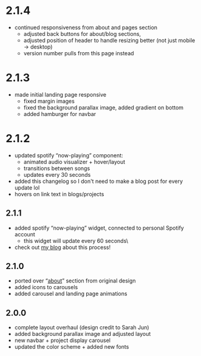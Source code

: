 # 2.1.4
* continued responsiveness from about and pages section
  * adjusted back buttons for about/blog sections, 
  * adjusted position of header to handle resizing better (not just mobile -> desktop)
  * version number pulls from this page instead 
  
# 2.1.3
* made initial landing page responsive
  * fixed margin images
  * fixed the background parallax image, added gradient on bottom
  * added hamburger for navbar

# 2.1.2

* updated spotify “now-playing” component:
  * animated audio visualizer + hover/layout
  * transitions between songs
  * updates every 30 seconds
* added this changelog so I don't need to make a blog post for every update lol
* hovers on link text in blogs/projects

## 2.1.1

* added spotify “now-playing” widget, connected to personal Spotify account
  * this widget will update every 60 seconds\
* check out [my blog](/blogs/Devlog-i-made-a-Spotify-widget-for-my-portfolio.mdx) about this process!

## 2.1.0

* ported over “[about](/about)” section from original design
* added icons to carousels
* added carousel and landing page animations

## 2.0.0

* complete layout overhaul (design credit to Sarah Jun)
* added background parallax image and adjusted layout
* new navbar + project display carousel
* updated the color scheme + added new fonts
